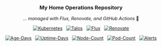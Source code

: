 <div align="center">

### My Home Operations Repository

_... managed with Flux, Renovate, and GitHub Actions_ 🤖

</div>

<div align="center">

[![Kubernetes](https://img.shields.io/endpoint?url=https%3A%2F%2Fkromgo.plexuz.xyz%2Fquery%3Fformat%3Dendpoint%26metric%3Dkubernetes_version&style=for-the-badge&logo=kubernetes&logoColor=white&color=blue&label=%20)](https://www.talos.dev/)&nbsp;&nbsp;
[![Talos](https://img.shields.io/endpoint?url=https%3A%2F%2Fkromgo.plexuz.xyz%2Fquery%3Fformat%3Dendpoint%26metric%3Dtalos_version&style=for-the-badge&logo=talos&logoColor=white&color=blue&label=%20)](https://www.talos.dev/)&nbsp;&nbsp;
[![Flux](https://img.shields.io/endpoint?url=https%3A%2F%2Fkromgo.plexuz.xyz%2Fflux_version&style=for-the-badge&logo=flux&logoColor=white&color=blue&label=%20)](https://fluxcd.io)&nbsp;&nbsp;
[![Renovate](https://img.shields.io/github/actions/workflow/status/krezh/renovate-config/renovate.yaml?branch=main&style=for-the-badge&logo=renovate&logoColor=white&color=blue&label=%20)](https://github.com/krezh/renovate-config/actions/workflows/renovate.yaml)

[![Age-Days](https://img.shields.io/endpoint?url=https%3A%2F%2Fkromgo.plexuz.xyz%2Fquery%3Fformat%3Dendpoint%26metric%3Dcluster_age_days&style=for-the-badge&color=blue&label=Age)](https://github.com/kashalls/kromgo)&nbsp;&nbsp;
[![Uptime-Days](https://img.shields.io/endpoint?url=https%3A%2F%2Fkromgo.plexuz.xyz%2Fquery%3Fformat%3Dendpoint%26metric%3Dcluster_uptime_days&style=for-the-badge&color=blue&label=Uptime)](https://github.com/kashalls/kromgo)&nbsp;&nbsp;
[![Node-Count](https://img.shields.io/endpoint?url=https%3A%2F%2Fkromgo.plexuz.xyz%2Fquery%3Fformat%3Dendpoint%26metric%3Dcluster_node_count&style=for-the-badge&color=blue&label=Nodes)](https://github.com/kashalls/kromgo)&nbsp;&nbsp;
[![Pod-Count](https://img.shields.io/endpoint?url=https%3A%2F%2Fkromgo.plexuz.xyz%2Fquery%3Fformat%3Dendpoint%26metric%3Dcluster_pod_count&style=for-the-badge&color=blue&label=Pods)](https://github.com/kashalls/kromgo)&nbsp;&nbsp;
[![Alerts](https://img.shields.io/endpoint?url=https%3A%2F%2Fkromgo.plexuz.xyz%2Fcluster_alert_count&style=for-the-badge&color=blue&&label=Alerts)](https://github.com/kashalls/kromgo)

</div>
